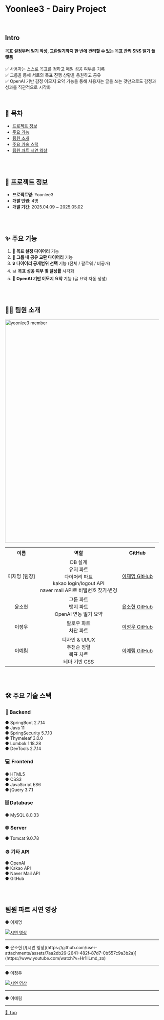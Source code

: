 # Yoonlee3 - Dairy Project

<br />

## Intro
#### 목표 설정부터 일기 작성, 교환일기까지 한 번에 관리할 수 있는 목표 관리 SNS 일기 플랫폼
✅ 사용자는 스스로 목표를 정하고 매일 성공 여부를 기록 <br />
✅ 그룹을 통해 서로의 목표 진행 상황을 응원하고 공유 <br />
✅ OpenAI 기반 감정 이모지 요약 기능을 통해 사용자는 글을 쓰는 것만으로도 감정과 성과를 직관적으로 시각화

<br />

## 🚩 목차
- [프로젝트 정보](#-프로젝트-정보)
- [주요 기능](#-주요-기능)
- [팀원 소개](#-팀원-소개)
- [주요 기술 스택](#-주요-기술-스택)
- [팀원 파트 시연 영상](#-팀원-파트-시연-영상)

<br />
<br />

<div>

## 📘 프로젝트 정보

- **프로젝트명**: Yoonlee3  
- **개발 인원**: 4명  
- **개발 기간**: 2025.04.09 ~ 2025.05.02  

<br />
<br />

## ✨ 주요 기능

1. 📝 **목표 설정 다이어리** 기능  
2. 👥 **그룹 내 공유 교환 다이어리** 기능  
3. 🔒 **다이어리 공개범위 선택** 기능 (전체 / 팔로워 / 비공개)  
4. 📊 **목표 성공 여부 및 달성률** 시각화  
5. 🤖 **OpenAI 기반 이모지 요약** 기능 (글 요약 자동 생성)

<br />
<br />

## 👨‍💻 팀원 소개

<img width="1300" height="731" alt="yoonlee3 member" src="https://github.com/user-attachments/assets/95b4789f-93b9-4b9d-9199-960b5742cc8e" />

<table style="width: 800px; text-align: center;">
  <tr>
    <th>이름</th>
    <th>역할</th>
    <th>GitHub</th>
  </tr>
  <tr>
    <td>이재명 [팀장]</td>
    <td>DB 설계<br/>유저 파트<br/>다이어리 파트<br/>kakao login/logout API<br/>naver mail API로 비밀번호 찾기·변경</td>
    <td><a href="https://github.com/Lee-jaemyeong">이재명 GitHub</a></td>
  </tr>
  <tr>
    <td>윤소현</td>
    <td>그룹 파트<br/>뱃지 파트<br/>OpenAI 연동 일기 요약</td>
    <td><a href="https://github.com/syeon279">윤소현 GitHub</a></td>
  </tr>
  <tr>
    <td>이정우</td>
    <td>팔로우 파트<br/>차단 파트</td>
    <td><a href="https://github.com/jeongwoo76">이정우 GitHub</a></td>
  </tr>
  <tr>
    <td>이예림</td>
    <td>디자인 & UI/UX<br/>추천순 정렬<br/>목표 차트<br/>테마 기반 CSS</td>
    <td><a href="https://github.com/dpflaalee">이예림 GitHub</a></td>
  </tr>
</table>

<br />
<br />

## 🛠 주요 기술 스택

### 📌 Backend
 ● SpringBoot 2.7.14 </br>
 ● Java 11 </br>
 ● SpringSecurity 5.7.10 </br>
 ● Thymeleaf 3.0.0 </br>
 ● Lombok 1.18.28 </br>
 ● DevTools 2.7.14 </br>

### 💻 Frontend
 ● HTML5 </br>
 ● CSS3 </br>
 ● JavaScript ES6 </br>
 ● jQuery 3.7.1 </br>

### 🗄 Database
 ● MySQL 8.0.33 </br>

### 🌐 Server
 ● Tomcat 9.0.78 </br>

### ⚙ 기타 API
 ● OpenAI </br>
 ● Kakao API </br>
 ● Naver Mail API </br>
 ● GitHub </br>
</div>

<br />
<br />

## 팀원 파트 시연 영상

 ● 이재명
 
[![시연 영상](https://github.com/user-attachments/assets/183108f3-4b6c-4e37-a088-18d62a4a76ef)](https://www.youtube.com/watch?v=F6DzPczeOM4&t=5s)
<hr />
 ● 윤소현
 [![시연 영상](https://github.com/user-attachments/assets/7aa2db26-2641-482f-87d7-0b557c9a3b2a)](https://www.youtube.com/watch?v=Hr1llLmd_zo)
<hr />
 ● 이정우
 
[![시연 영상](https://github.com/user-attachments/assets/4230162a-273b-4fd0-9b43-8c85db57b1bd)](https://www.youtube.com/watch?v=fyXjxewcSSE)
<hr />

 ● 이예림

<hr />

[🔼 Top ](#Yoonlee3---Dairy-Project)
